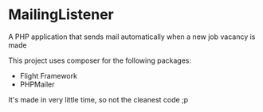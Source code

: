 # MailingListener
A PHP application that sends mail automatically when a new job vacancy is made

This project uses composer for the following packages:
- Flight Framework
- PHPMailer

It's made in very little time, so not the cleanest code ;p